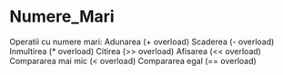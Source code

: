 # Numere_Mari
Operatii cu numere mari:
  Adunarea (+ overload)
  Scaderea (- overload)
  Inmultirea (* overload)
  Citirea (>> overload)
  Afisarea (<< overload)
  Compararea mai mic (< overload)
  Compararea egal (== overload)
